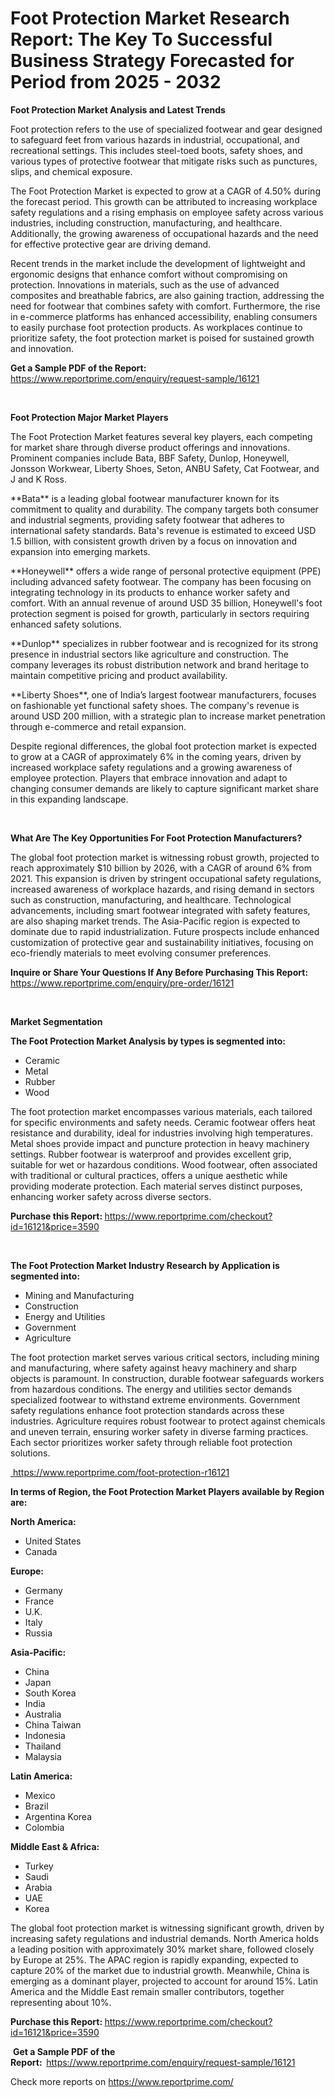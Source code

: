 <p><h1>Foot Protection Market Research Report: The Key To Successful Business Strategy Forecasted for Period from 2025 - 2032</h1></p><p><strong>Foot Protection Market Analysis and Latest Trends</strong></p>
<p><p>Foot protection refers to the use of specialized footwear and gear designed to safeguard feet from various hazards in industrial, occupational, and recreational settings. This includes steel-toed boots, safety shoes, and various types of protective footwear that mitigate risks such as punctures, slips, and chemical exposure. </p><p>The Foot Protection Market is expected to grow at a CAGR of 4.50% during the forecast period. This growth can be attributed to increasing workplace safety regulations and a rising emphasis on employee safety across various industries, including construction, manufacturing, and healthcare. Additionally, the growing awareness of occupational hazards and the need for effective protective gear are driving demand.</p><p>Recent trends in the market include the development of lightweight and ergonomic designs that enhance comfort without compromising on protection. Innovations in materials, such as the use of advanced composites and breathable fabrics, are also gaining traction, addressing the need for footwear that combines safety with comfort. Furthermore, the rise in e-commerce platforms has enhanced accessibility, enabling consumers to easily purchase foot protection products. As workplaces continue to prioritize safety, the foot protection market is poised for sustained growth and innovation.</p></p>
<p><strong>Get a Sample PDF of the Report:&nbsp;</strong> <a href="https://www.reportprime.com/enquiry/request-sample/16121?utm_campaign=2634&utm_medium=2&utm_source=Github&utm_content=ia&utm_term=20032025&utm_id=foot-protection">https://www.reportprime.com/enquiry/request-sample/16121</a></p>
<p>&nbsp;</p>
<p><strong>Foot Protection Major Market Players</strong></p>
<p><p>The Foot Protection Market features several key players, each competing for market share through diverse product offerings and innovations. Prominent companies include Bata, BBF Safety, Dunlop, Honeywell, Jonsson Workwear, Liberty Shoes, Seton, ANBU Safety, Cat Footwear, and J and K Ross.</p><p>**Bata** is a leading global footwear manufacturer known for its commitment to quality and durability. The company targets both consumer and industrial segments, providing safety footwear that adheres to international safety standards. Bata's revenue is estimated to exceed USD 1.5 billion, with consistent growth driven by a focus on innovation and expansion into emerging markets.</p><p>**Honeywell** offers a wide range of personal protective equipment (PPE) including advanced safety footwear. The company has been focusing on integrating technology in its products to enhance worker safety and comfort. With an annual revenue of around USD 35 billion, Honeywell's foot protection segment is poised for growth, particularly in sectors requiring enhanced safety solutions.</p><p>**Dunlop** specializes in rubber footwear and is recognized for its strong presence in industrial sectors like agriculture and construction. The company leverages its robust distribution network and brand heritage to maintain competitive pricing and product availability.</p><p>**Liberty Shoes**, one of India’s largest footwear manufacturers, focuses on fashionable yet functional safety shoes. The company's revenue is around USD 200 million, with a strategic plan to increase market penetration through e-commerce and retail expansion.</p><p>Despite regional differences, the global foot protection market is expected to grow at a CAGR of approximately 6% in the coming years, driven by increased workplace safety regulations and a growing awareness of employee protection. Players that embrace innovation and adapt to changing consumer demands are likely to capture significant market share in this expanding landscape.</p></p>
<p>&nbsp;</p>
<p><strong>What Are The Key Opportunities For Foot Protection Manufacturers?</strong></p>
<p><p>The global foot protection market is witnessing robust growth, projected to reach approximately $10 billion by 2026, with a CAGR of around 6% from 2021. This expansion is driven by stringent occupational safety regulations, increased awareness of workplace hazards, and rising demand in sectors such as construction, manufacturing, and healthcare. Technological advancements, including smart footwear integrated with safety features, are also shaping market trends. The Asia-Pacific region is expected to dominate due to rapid industrialization. Future prospects include enhanced customization of protective gear and sustainability initiatives, focusing on eco-friendly materials to meet evolving consumer preferences.</p></p>
<p><strong>Inquire or Share Your Questions If Any Before Purchasing This Report:</strong> <a href="https://www.reportprime.com/enquiry/pre-order/16121?utm_campaign=2634&utm_medium=2&utm_source=Github&utm_content=ia&utm_term=20032025&utm_id=foot-protection">https://www.reportprime.com/enquiry/pre-order/16121</a></p>
<p>&nbsp;</p>
<p><strong>Market Segmentation</strong></p>
<p><strong>The Foot Protection Market Analysis by types is segmented into:</strong></p>
<p><ul><li>Ceramic</li><li>Metal</li><li>Rubber</li><li>Wood</li></ul></p>
<p><p>The foot protection market encompasses various materials, each tailored for specific environments and safety needs. Ceramic footwear offers heat resistance and durability, ideal for industries involving high temperatures. Metal shoes provide impact and puncture protection in heavy machinery settings. Rubber footwear is waterproof and provides excellent grip, suitable for wet or hazardous conditions. Wood footwear, often associated with traditional or cultural practices, offers a unique aesthetic while providing moderate protection. Each material serves distinct purposes, enhancing worker safety across diverse sectors.</p></p>
<p><strong>Purchase this Report:&nbsp;</strong><a href="https://www.reportprime.com/checkout?id=16121&price=3590&utm_campaign=2634&utm_medium=2&utm_source=Github&utm_content=ia&utm_term=20032025&utm_id=foot-protection">https://www.reportprime.com/checkout?id=16121&price=3590</a></p>
<p>&nbsp;</p>
<p><strong>The Foot Protection Market Industry Research by Application is segmented into:</strong></p>
<p><ul><li>Mining and Manufacturing</li><li>Construction</li><li>Energy and Utilities</li><li>Government</li><li>Agriculture</li></ul></p>
<p><p>The foot protection market serves various critical sectors, including mining and manufacturing, where safety against heavy machinery and sharp objects is paramount. In construction, durable footwear safeguards workers from hazardous conditions. The energy and utilities sector demands specialized footwear to withstand extreme environments. Government safety regulations enhance foot protection standards across these industries. Agriculture requires robust footwear to protect against chemicals and uneven terrain, ensuring worker safety in diverse farming practices. Each sector prioritizes worker safety through reliable foot protection solutions.</p></p>
<p><a href="https://www.reportprime.com/foot-protection-r16121?utm_campaign=2634&utm_medium=2&utm_source=Github&utm_content=ia&utm_term=20032025&utm_id=foot-protection">&nbsp;https://www.reportprime.com/foot-protection-r16121</a></p>
<p><strong>In terms of Region, the Foot Protection Market Players available by Region are:</strong></p>
<p>
    <p> <strong> North America: </strong>
        <ul>
            <li>United States</li>
            <li>Canada</li>
        </ul>
        </p> 
    <p> <strong> Europe: </strong>
        <ul>
            <li>Germany</li>
            <li>France</li>
            <li>U.K.</li>
            <li>Italy</li>
            <li>Russia</li>
        </ul>
        </p> 
    <p> <strong> Asia-Pacific: </strong>
        <ul>
            <li>China</li>
            <li>Japan</li>
            <li>South Korea</li>
            <li>India</li>
            <li>Australia</li>
            <li>China Taiwan</li>
            <li>Indonesia</li>
            <li>Thailand</li>
            <li>Malaysia</li>
        </ul>
        </p> 
    <p> <strong> Latin America: </strong>
        <ul>
            <li>Mexico</li>
            <li>Brazil</li>
            <li>Argentina Korea</li>
            <li>Colombia</li>
        </ul>
        </p> 
    <p> <strong> Middle East & Africa: </strong>
        <ul>
            <li>Turkey</li>
            <li>Saudi</li>
            <li>Arabia</li>
            <li>UAE</li>
            <li>Korea</li>
        </ul>
    </p>
    </p>
<p><p>The global foot protection market is witnessing significant growth, driven by increasing safety regulations and industrial demands. North America holds a leading position with approximately 30% market share, followed closely by Europe at 25%. The APAC region is rapidly expanding, expected to capture 20% of the market due to industrial growth. Meanwhile, China is emerging as a dominant player, projected to account for around 15%. Latin America and the Middle East remain smaller contributors, together representing about 10%.</p></p>
<p><strong>Purchase this Report: </strong><a href="https://www.reportprime.com/checkout?id=16121&price=3590&utm_campaign=2634&utm_medium=2&utm_source=Github&utm_content=ia&utm_term=20032025&utm_id=foot-protection">https://www.reportprime.com/checkout?id=16121&price=3590</a></p>
<p>&nbsp;<strong>Get a Sample PDF of the Report:&nbsp;&nbsp;</strong><a href="https://www.reportprime.com/enquiry/request-sample/16121?utm_campaign=2634&utm_medium=2&utm_source=Github&utm_content=ia&utm_term=20032025&utm_id=foot-protection">https://www.reportprime.com/enquiry/request-sample/16121</a></p>
<p><strong></strong></p>
<p>Check more reports on <a href="https://www.reportprime.com/?utm_campaign=2634&utm_medium=2&utm_source=Github&utm_content=ia&utm_term=20032025&utm_id=foot-protection">https://www.reportprime.com/</a></p>
